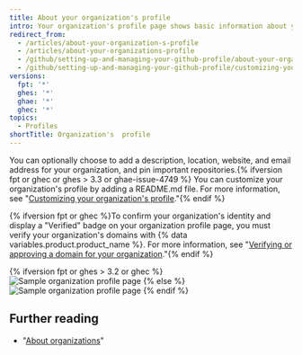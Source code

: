 ```yaml
---
title: About your organization's profile
intro: Your organization's profile page shows basic information about your organization.
redirect_from:
  - /articles/about-your-organization-s-profile
  - /articles/about-your-organizations-profile
  - /github/setting-up-and-managing-your-github-profile/about-your-organizations-profile
  - /github/setting-up-and-managing-your-github-profile/customizing-your-profile/about-your-organizations-profile
versions:
  fpt: '*'
  ghes: '*'
  ghae: '*'
  ghec: '*'
topics:
  - Profiles
shortTitle: Organization's  profile
---
```

You can optionally choose to add a description, location, website, and email address for your organization, and pin important repositories.{% ifversion fpt or ghec or ghes > 3.3 or ghae-issue-4749 %} You can customize your organization's profile by adding a README.md file. For more information, see "[Customizing your organization's profile](/organizations/collaborating-with-groups-in-organizations/customizing-your-organizations-profile)."{% endif %}

{% ifversion fpt or ghec %}To confirm your organization's identity and display a "Verified" badge on your organization profile page, you must verify your organization's domains with {% data variables.product.product_name %}. For more information, see "[Verifying or approving a domain for your organization](/organizations/managing-organization-settings/verifying-or-approving-a-domain-for-your-organization)."{% endif %}

{% ifversion fpt or ghes > 3.2 or ghec %}
![Sample organization profile page](/assets/images/help/organizations/org_profile_with_overview.png)
{% else %}
![Sample organization profile page](/assets/images/help/profile/org_profile.png)
{% endif %}

## Further reading

- "[About organizations](/organizations/collaborating-with-groups-in-organizations/about-organizations)"
